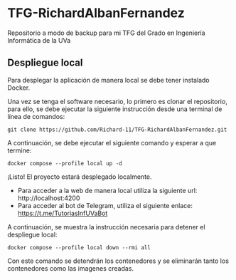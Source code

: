 # TFG-RichardAlbanFernandez
Repositorio a modo de backup para mi TFG del Grado en Ingeniería Informática de la UVa

## Despliegue local
Para desplegar la aplicación de manera local se debe tener instalado Docker.

Una vez se tenga el software necesario, lo primero es clonar el repositorio, para ello, se debe ejecutar la siguiente instrucción desde una terminal de línea de comandos:

`git clone https://github.com/Richard-11/TFG-RichardAlbanFernandez.git`

A continuación, se debe ejecutar el siguiente comando y esperar a que termine:

`docker compose --profile local up -d`

¡Listo! El proyecto estará desplegado localmente. 
* Para acceder a la web de manera local utiliza la siguiente url: http://localhost:4200 
* Para acceder al bot de Telegram, utiliza el siguiente enlace: https://t.me/TutoriasInfUVaBot

A continuación, se muestra la instrucción necesaria para detener el despliegue local:

`docker compose --profile local down --rmi all`

Con este comando se detendrán los contenedores y se eliminarán tanto los contenedores como las imagenes creadas. 
